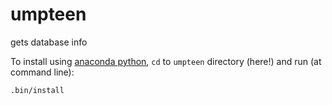 # umpteen
gets database info

To install using [anaconda python](https://docs.anaconda.com/anaconda/install/), `cd` to `umpteen` directory (here!) and run (at command line):

    .bin/install


